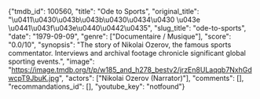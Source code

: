{"tmdb_id": 100560, "title": "Ode to Sports", "original_title": "\u0411\u0430\u043b\u043b\u0430\u0434\u0430 \u043e \u0441\u043f\u043e\u0440\u0442\u0435", "slug_title": "ode-to-sports", "date": "1979-09-09", "genre": ["Documentaire / Musique"], "score": "0.0/10", "synopsis": "The story of Nikolai Ozerov, the famous sports commentator. Interviews and archival footage chronicle significant global sporting events.", "image": "https://image.tmdb.org/t/p/w185_and_h278_bestv2/jrzEn8ULaqqb7NxhGdwcpT9JbuK.jpg", "actors": ["Nikolai Ozerov (Narrator)"], "comments": [], "recommandations_id": [], "youtube_key": "notfound"}